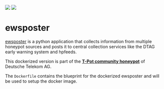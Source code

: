 [![](https://images.microbadger.com/badges/version/dtagdevsec/ewsposter:1710.svg)](https://microbadger.com/images/dtagdevsec/ewsposter:1710 "Get your own version badge on microbadger.com") [![](https://images.microbadger.com/badges/image/dtagdevsec/ewsposter:1710.svg)](https://microbadger.com/images/dtagdevsec/ewsposter:1710 "Get your own image badge on microbadger.com")

# ewsposter

[ewsposter](https://github.com/armedpot/ewsposter) is a python application that collects information from multiple honeypot sources and posts it to central collection services like the DTAG early warning system and hpfeeds.

This dockerized version is part of the **[T-Pot community honeypot](http://github.com/dtag-dev-sec/tpotce)** of Deutsche Telekom AG.

The `Dockerfile` contains the blueprint for the dockerized ewsposter and will be used to setup the docker image.  
